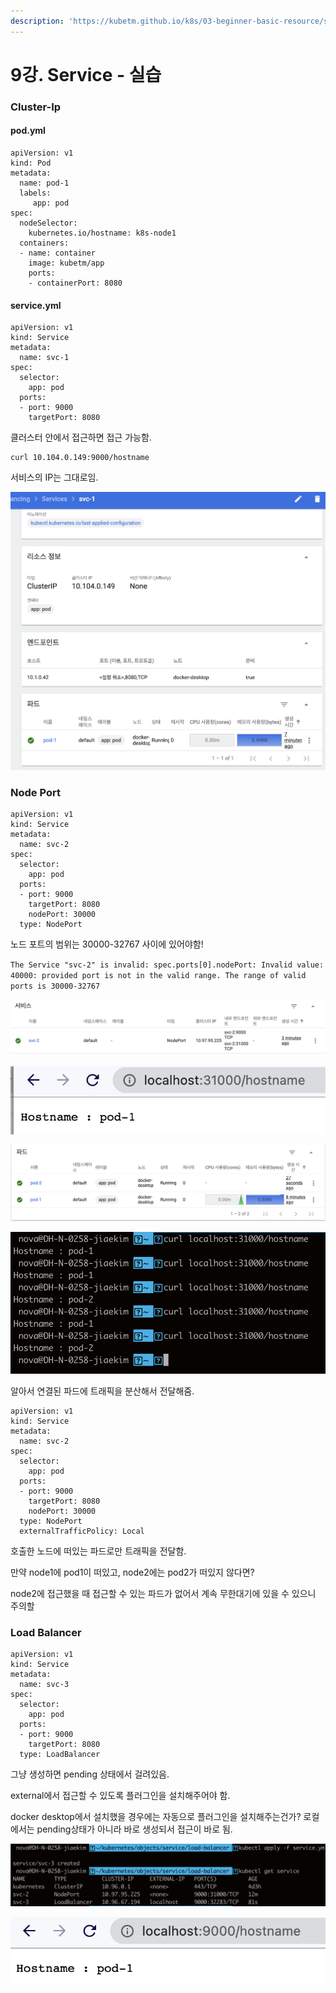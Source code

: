 ```yaml
---
description: 'https://kubetm.github.io/k8s/03-beginner-basic-resource/service/'
---
```


# 9강. Service - 실습

### Cluster-Ip

#### pod.yml

```text
apiVersion: v1
kind: Pod
metadata:
  name: pod-1
  labels:
     app: pod
spec:
  nodeSelector:
    kubernetes.io/hostname: k8s-node1
  containers:
  - name: container
    image: kubetm/app
    ports:
    - containerPort: 8080
```

#### service.yml

```text
apiVersion: v1
kind: Service
metadata:
  name: svc-1
spec:
  selector:
    app: pod
  ports:
  - port: 9000
    targetPort: 8080
```

클러스터 안에서 접근하면 접근 가능함.

```text
curl 10.104.0.149:9000/hostname
```

서비스의 IP는 그대로임.

![](../../.gitbook/assets/2021-08-18-9.26.30.png)

### Node Port

```text
apiVersion: v1
kind: Service
metadata:
  name: svc-2
spec:
  selector:
    app: pod
  ports:
  - port: 9000
    targetPort: 8080
    nodePort: 30000
  type: NodePort
```

노드 포트의 범위는 30000-32767 사이에 있어야함!

`The Service "svc-2" is invalid: spec.ports[0].nodePort: Invalid value: 40000: provided port is not in the valid range. The range of valid ports is 30000-32767`

![](../../.gitbook/assets/2021-08-18-9.34.31.png)

![](../../.gitbook/assets/2021-08-18-9.34.13.png)

![](../../.gitbook/assets/2021-08-18-9.36.34.png)

![](../../.gitbook/assets/2021-08-18-9.37.16.png)

알아서 연결된 파드에 트래픽을 분산해서 전달해줌.

```text
apiVersion: v1
kind: Service
metadata:
  name: svc-2
spec:
  selector:
    app: pod
  ports:
  - port: 9000
    targetPort: 8080
    nodePort: 30000
  type: NodePort
  externalTrafficPolicy: Local
```

호출한 노드에 떠있는 파드로만 트래픽을 전달함.

만약 node1에 pod1이 떠있고, node2에는 pod2가 떠있지 않다면? 

node2에 접근했을 때 접근할 수 있는 파드가 없어서 계속 무한대기에 있을 수 있으니 주의할 



### Load Balancer

```text
apiVersion: v1
kind: Service
metadata:
  name: svc-3
spec:
  selector:
    app: pod
  ports:
  - port: 9000
    targetPort: 8080
  type: LoadBalancer
```

그냥 생성하면 pending 상태에서 걸려있음.

external에서 접근할 수 있도록 플러그인을 설치해주어야 함.

docker desktop에서 설치했을 경우에는 자동으로 플러그인을 설치해주는건가? 로컬에서는 pending상태가 아니라 바로 생성되서 접근이 바로 됨.

![](../../.gitbook/assets/2021-08-18-9.44.55.png)

![](../../.gitbook/assets/2021-08-18-9.44.45.png)

